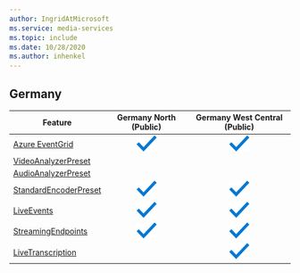 ```yaml
---
author: IngridAtMicrosoft
ms.service: media-services
ms.topic: include
ms.date: 10/28/2020
ms.author: inhenkel
---
```


<!--Feature availability in region-->
## Germany

| Feature | Germany North (Public) | Germany West Central (Public) |
| --- | :---: | :---: |
| [Azure EventGrid](../monitoring/reacting-to-media-services-events.md) |![Azure EventGrid Germany North (Public) general availability](../media/azure-clouds-regions/ga.svg) |![Azure EventGrid Germany West Central (Public) general availability](../media/azure-clouds-regions/ga.svg) |
| [VideoAnalyzerPreset](../analyze-video-audio-files-concept.md) | | |
| [AudioAnalyzerPreset](../analyze-video-audio-files-concept.md) | | |
| [StandardEncoderPreset](../encode-concept.md) | ![StandardEncoderPreset Germany North (Public) general availability](../media/azure-clouds-regions/ga.svg) |![StandardEncoderPreset Germany West Central (Public) general availability](../media/azure-clouds-regions/ga.svg) |
| [LiveEvents](../stream-live-streaming-concept.md) | ![LiveEvents Germany North (Public) general availability](../media/azure-clouds-regions/ga.svg) |![LiveEvents Germany West Central (Public) general availability](../media/azure-clouds-regions/ga.svg) |
| [StreamingEndpoints](../stream-streaming-endpoint-concept.md) | ![StreamingEndpoints Germany North (Public) general availability](../media/azure-clouds-regions/ga.svg) |![StreamingEndpoints Germany West Central (Public) general availability](../media/azure-clouds-regions/ga.svg) |
| [LiveTranscription](../live-event-live-transcription-how-to.md) |  |![LiveTranscription Germany West Central (Public) general availability](../media/azure-clouds-regions/ga.svg) |
